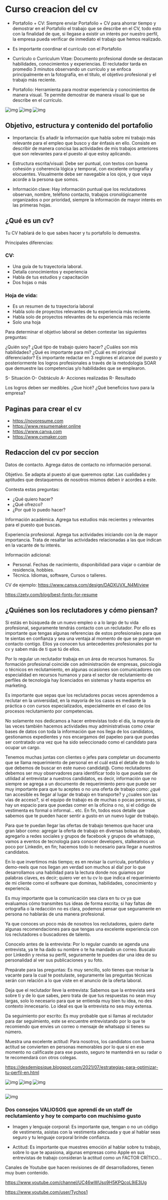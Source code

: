 # Curso creacion del cv

* Portafolio + CV: Siempre enviar Portafolio + CV para ahorrar tiempo y demostrar en el Portafolio el trabajo que se describe en el CV, todo esto con la finalidad de que, si llegase a existir un interés por nuestro perfil, la empresa pueda verificar de inmediato el trabajo que hemos realizado.

* Es importante coordinar el currículo con el Portafolio

* Currículo o Curriculum Vitae: Documento profesional donde se destacan habilidades, conocimientos y experiencias. El reclutador tarda en promedio 3 minutos observando un currículo y se enfoca principalmente en la fotografía, en el título, el objetivo profesional y el trabajo más reciente.

* Portafolio: Herramienta para mostrar experiencia y conocimientos de manera visual. Te permite demostrar de manera visual lo que se describe en el currículo.

![img](img/cv-2a.webp)
![img](img/cv-2b.webp)
![img](img/3hab.png)

## Objetivo, estructura y contenido del portafolio

* Importancia: Es añadir la información que habla sobre mi trabajo más relevante para el empleo que busco y dar énfasis en ello.
Consiste en describir de manera concisa las actividades de mis trabajos anteriores que son relevantes para el puesto al que estoy aplicando.

* Estructura escrita/visual: Debe ser puntual, con textos con buena cohesión y coherencia lógica y temporal, con excelente ortografía y elocuentes. Visualmente debe ser navegable a los ojos, y que vaya acorde a la persona que somos.

* Información clave: Hay información puntual que los reclutadores observan, nombre, teléfono contacto, trabajos cronológicamente organizados o por prioridad, siempre la información de mayor interés en las primeras hojas.

## ¿Qué es un cv?

Tu CV hablará de lo que sabes hacer y tu portafolio lo demuestra.

Principales diferencias:
### CV:	
* Una guía de tu trayectoria laboral.
* Detalla conocimientos y experiencia	
* Habla de tus estudios y capacitación
* Dos hojas o más

### Hoja de vida: 
* Es un resumen de tu trayectoria laboral
* Habla solo de proyectos relevantes de tu experiencia más reciente.
* Habla solo de proyectos relevantes de tu experiencia más reciente
* Solo una hoja



Para determinar el objetivo laboral se deben contestar las siguientes preguntas:

¿Quién soy?
¿Qué tipo de trabajo quiero hacer?
¿Cuáles son mis habilidades?
¿Qué es importante para mí?
¿Cuál es mi principal diferenciador?
Es importante redactar en 3 reglones el alcance del puesto y posteriormente los logros profesionales a través de la metodología SOAR que demuestre las competencias y/o habilidades que se emplearon.

S- Situación
O- Osbtáculo
A- Acciones realizadas
R- Resultado

Los logros deben ser medibles. ¿Que hicé? ¿Qué beneficios tuvo para la empresa?


## Paginas para crear el cv
* https://novoresume.com
* https://www.resumemaker.online
* https://www.canva.com
* https://www.cvmaker.com


## Redaccion del cv por seccion

Datos de contacto. Agrega datos de contacto no información personal.

Objetivo. Se adapta al puesto al que queremos optar. Las cualidades y aptitudes que destaquemos de nosotros mismos deben ir acordes a este.

Contesta estas preguntas:

* ¿Qué quiero hacer?
* ¿Qué ofrezco?
* ¿Por qué lo puedo hacer?

Información académica. Agrega tus estudios más recientes y relevantes para el puesto que buscas.

Experiencia profesional. Agrega tus actividades iniciando con la de mayor importancia. Trata de resaltar las actividades relacionadas a las que indican en la vacante de tu interés.

Información adicional:

* Personal. Fechas de nacimiento, disponibilidad para viajar o cambiar de residencia, hobbies.
* Técnica. Idiomas, software, Cursos o talleres.

CV de ejemplo:
https://www.canva.com/design/DADXUVX_N4M/view


https://zety.com/blog/best-fonts-for-resume


## ¿Quiénes son los reclutadores y cómo piensan?

Si estás en búsqueda de un nuevo empleo o a lo largo de tu vida profesional, seguramente tendrás contacto con un reclutador. Por ello es importante que tengas algunas referencias de estos profesionales para que te sientas en confianza y sea una ventaja al momento de que se pongan en contacto contigo. Ellos ya conocen tus antecedentes profesionales por tu cv y saben más de ti que tú de ellos.

Por lo regular un reclutador trabaja en un área de recursos humanos. Su formación profesional coincide con administración de empresas, psicología o técnicos en reclutamiento, en algunas ocasiones son comunicadores con especialidad en recursos humanos y para el sector de reclutamiento de perfiles de tecnología hay licenciados en sistemas y hasta expertos en marketing.

Es importante que sepas que los reclutadores pocas veces aprendemos a reclutar en la universidad, en la mayoría de los casos es mediante la práctica o con cursos especializados, especialmente en el caso de los procesos reclutamiento por competencias.

No solamente nos dedicamos a hacer entrevistas todo el día, la mayoría de las veces también hacemos actividades muy administrativas como crear bases de datos con toda la información que nos llega de los candidatos, gestionamos expedientes y nos encargamos del papeleo para que puedas ser contratado una vez que ha sido seleccionado como el candidato para ocupar un cargo.

Tenemos muchas juntas con clientes o jefes para completar un documento que se llama requerimiento de personal en el cuál está el detalle de todo lo que debemos de buscar en este nuevo candidat@. Como reclutadores debemos ser muy observadores para identificar todo lo que pueda ser de utilidad al entrevistar a nuestros candidatos, es decir, información que no siempre se agrega a un documento de requerimiento pero que puede ser muy importante para que tu aceptes o no una oferta de trabajo como: ¿qué tan accesible es llegar al lugar de trabajo en transporte? y ¿cuales son las vías de acceso?, si el equipo de trabajo es de muchas o pocas personas, si hay un espacio para que puedas comer en la oficina o no, si el código de vestimenta es formal o informal… etc. En fin, todos esos detalle que sabemos que te pueden hacer sentir a gusto en un nuevo lugar de trabajo.

Para que te puedan llegar las ofertas de trabajo tenemos que hacer una gran labor como: agregar la oferta de trabajo en diversas bolsas de trabajo, agregarlo a redes sociales y grupos de facebook y grupos de whatsapp, vamos a eventos de tecnología para conocer developers, stalkeamos un poco por Linkedin, en fin; hacemos todo lo necesario para llegar a nuestros candidatos.

En lo que invertimos más tiempo; es en revisar la curricula, portafolios y demo-reels que nos llegan ¡en verdad son muchos al día! por lo que desarrollamos una habilidad para la lectura donde nos guiamos por palabras claves, es decir; quiero ver en tu cv lo que indica el requerimiento de mi cliente como el software que dominas, habilidades, conocimiento y experiencia.

Es muy importante que la comunicación sea clara en tu cv ya que evaluamos cómo transmites tus ideas de forma escrita; si hay faltas de ortografía o la redacción no es clara, podemos pensar que seguramente en persona no hablarás de una manera profesional.

Ya que conoces un poco más de nosotros los reclutadores, quiero darte algunas recomendaciones para que tengas una excelente experiencia con los reclutadores o buscadores de talento.

Conocelo antes de la entrevista:
Por lo regular cuando se agenda una entrevista, ya te ha dado su nombre o te ha mandado un correo. Buscalo por Linkedin y revisa su perfil, seguramente te puedes dar una idea de su personalidad al ver sus publicaciones y su foto.

Prepárate para las preguntas:
Es muy sencillo, solo tienes que revisar la vacante para la cual te postulaste, seguramente las preguntas técnicas serán con relación a lo que viste en el anuncio de la oferta laboral.

Deja que el reclutador lleve la entrevista:
Sabemos que la entrevista será sobre ti y de lo que sabes, pero trata de que tus respuestas no sean muy largas, solo lo necesario para que se entienda muy bien tu idea, no des contexto innecesario. Lo ideal es que la entrevista no sea muy extensa.

Da seguimiento por escrito:
Es muy probable que si llamas al reclutador para dar seguimiento, este se encuentre entrevistando por lo que te recomiendo que envies un correo o mensaje de whatsapp si tienes su número.

Muestra una excelente actitud:
Para nosotros, los candidatos con buena actitud se convierten en personas memorables por lo que si en ese momento no calificaste para ese puesto, seguro te mantendrá en su radar o te recomendará con otros colegas.

https://desdemipsique.blogspot.com/2021/07/estrategias-para-optimizar-tu-perfil-en.html


![img](img/sc1.png)
![img](img/sc2.png)
![img](img/sc3.png)

---
![img](img/ap.webp)



### Dos consejos VALIOSOS que aprendí de un staff de reclutamiento y hoy te comparto con muchísimo gusto
* Imagen y lenguaje corporal: Es importante que, tengan o no un código de vestimenta, asistas con la vestimenta adecuada y que al hablar seas seguro y tu lenguaje corporal brinde confianza.

* Actitud: Es importante que muestres emoción al hablar sobre tu trabajo, sobre lo que te apasiona, algunas empresas como Apple en sus entrevistas de trabajo consideran la actitud como un FACTOR CRÍTICO…


Canales de Youtube que hacen revisiones de dif desarrolladores, tienen muy buen contenido.

https://www.youtube.com/channel/UC46wWUso9H5KPQcoL9iE3Ug

https://www.youtube.com/user/Tychos1